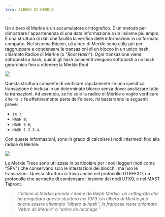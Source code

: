 ```yaml
---
term: ALBERO DI MERKLE

---
```

Un albero di Merkle è un accumulatore crittografico. È un metodo per dimostrare l'appartenenza di una data informazione a un insieme più ampio. È una struttura di dati che facilita la verifica delle informazioni in un formato compatto. Nel sistema Bitcoin, gli alberi di Merkle sono utilizzati per raggruppare e condensare le transazioni di un blocco in un unico hash, chiamato Radice di Merkle (o "*Root Hash*"). Ogni transazione viene sottoposta a hash, quindi gli hash adiacenti vengono sottoposti a un hash gerarchico fino a ottenere la Merkle Root.

![](../../dictionnaire/assets/1.webp)

Questa struttura consente di verificare rapidamente se una specifica transazione è inclusa in un determinato blocco senza dover analizzare tutte le transazioni. Ad esempio, se ho solo la radice di Merkle e voglio verificare che `TX 7` fa effettivamente parte dell'albero, mi basteranno le seguenti prove:


- `TX 7`;
- `HASH 8`;
- `HASH 5-6`;
- `HASH 1-2-3-4`.

Con queste informazioni, sono in grado di calcolare i nodi intermedi fino alla radice di Merkle.

![](../../dictionnaire/assets/2.webp)

Le Merkle Trees sono utilizzate in particolare per i nodi leggeri (noti come "SPV") che conservano solo le intestazioni dei blocchi, ma non le transazioni. Questa struttura si trova anche nel protocollo UTREEXO, un protocollo che permette di condensare l'insieme dei nodi UTXO, e nel MAST Taproot.

> *L'albero di Merkle prende il nome da Ralph Merkle, un crittografo che ha progettato questa struttura nel 1979. Un albero di Merkle può anche essere chiamato "albero di hash". In francese viene chiamato "Arbre de Merkle" o "arbre de hachage "*